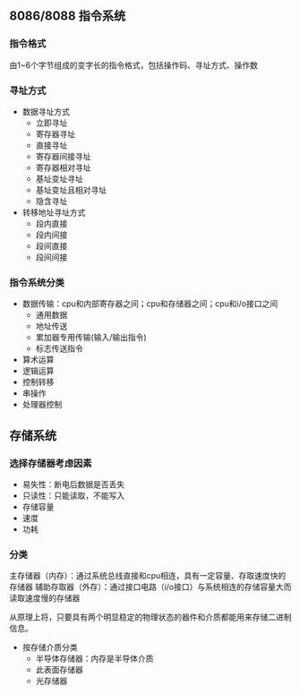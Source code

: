 ## 8086/8088 指令系统

### 指令格式
由1~6个字节组成的变字长的指令格式，包括操作码、寻址方式、操作数

### 寻址方式

- 数据寻址方式
    - 立即寻址
    - 寄存器寻址
    - 直接寻址
    - 寄存器间接寻址
    - 寄存器相对寻址
    - 基址变址寻址
    - 基址变址且相对寻址
    - 隐含寻址
- 转移地址寻址方式
    - 段内直接
    - 段内间接
    - 段间直接
    - 段间间接

### 指令系统分类

- 数据传输：cpu和内部寄存器之间；cpu和存储器之间；cpu和i/o接口之间
    - 通用数据
    - 地址传送
    - 累加器专用传输(输入/输出指令)
    - 标志传送指令
- 算术运算
- 逻辑运算
- 控制转移
- 串操作
- 处理器控制

## 存储系统

### 选择存储器考虑因素

- 易失性：断电后数据是否丢失
- 只读性：只能读取，不能写入
- 存储容量
- 速度
- 功耗

### 分类

主存储器（内存）：通过系统总线直接和cpu相连，具有一定容量、存取速度快的存储器
辅助存取器（外存）：通过接口电路（i/o接口）与系统相连的存储容量大而读取速度慢的存储器

从原理上将，只要具有两个明显稳定的物理状态的器件和介质都能用来存储二进制信息。

- 按存储介质分类
    - 半导体存储器：内存是半导体介质
    - 此表面存储器
    - 光存储器








